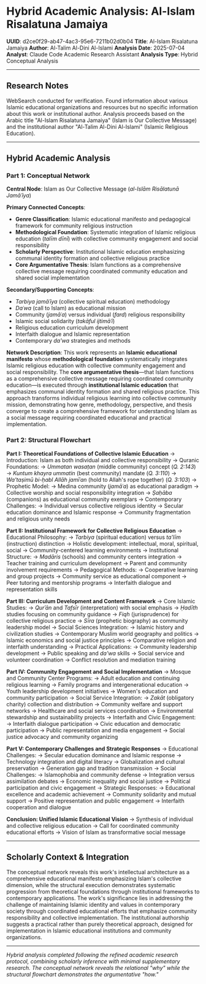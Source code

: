 # Hybrid Academic Analysis: Al-Islam Risalatuna Jamaiya

**UUID**: d2ce0f29-ab47-4ac3-95e6-7211b02d0b04
**Title**: Al-Islam Risalatuna Jamaiya
**Author**: Al-Talim Al-Dini Al-Islami
**Analysis Date**: 2025-07-04
**Analyst**: Claude Code Academic Research Assistant
**Analysis Type**: Hybrid Conceptual Analysis

---

## Research Notes

WebSearch conducted for verification. Found information about various Islamic educational organizations and resources but no specific information about this work or institutional author. Analysis proceeds based on the Arabic title "Al-Islam Risalatuna Jamaiya" (Islam is Our Collective Message) and the institutional author "Al-Talim Al-Dini Al-Islami" (Islamic Religious Education).

---

## Hybrid Academic Analysis

### Part 1: Conceptual Network

**Central Node**: Islam as Our Collective Message (*al-Islām Risālatunā Jamāʿīya*)

**Primary Connected Concepts**:
- **Genre Classification**: Islamic educational manifesto and pedagogical framework for community religious instruction
- **Methodological Foundation**: Systematic integration of Islamic religious education (*talīm dīnī*) with collective community engagement and social responsibility
- **Scholarly Perspective**: Institutional Islamic education emphasizing communal identity formation and collective religious practice
- **Core Argumentative Thesis**: Islam functions as a comprehensive collective message requiring coordinated community education and shared social implementation

**Secondary/Supporting Concepts**:
- *Tarbiya jamāʿīya* (collective spiritual education) methodology
- *Daʿwa* (call to Islam) as educational mission
- Community (*jamāʿa*) versus individual (*fard*) religious responsibility
- Islamic social solidarity (*takāful ijtimāʿī*)
- Religious education curriculum development
- Interfaith dialogue and Islamic representation
- Contemporary *da'wa* strategies and methods

**Network Description**: This work represents an **Islamic educational manifesto** whose **methodological foundation** systematically integrates Islamic religious education with collective community engagement and social responsibility. The **core argumentative thesis**—that Islam functions as a comprehensive collective message requiring coordinated community education—is executed through **institutional Islamic education** that emphasizes communal identity formation and shared religious practice. This approach transforms individual religious learning into collective community mission, demonstrating how genre, methodology, perspective, and thesis converge to create a comprehensive framework for understanding Islam as a social message requiring coordinated educational and practical implementation.

### Part 2: Structural Flowchart

**Part I: Theoretical Foundations of Collective Islamic Education**
-> Introduction: Islam as both individual and collective responsibility
-> Quranic Foundations:
   -> *Ummatan wasaṭan* (middle community) concept (*Q. 2:143*)
   -> *Kuntum khayra ummatin* (best community) mandate (*Q. 3:110*)
   -> *Wa'taṣimū bi-ḥabl Allāh jamīʿan* (hold to Allah's rope together) (*Q. 3:103*)
-> Prophetic Model:
   -> Medina community (*jamāʿa*) as educational paradigm
   -> Collective worship and social responsibility integration
   -> *Ṣaḥāba* (companions) as educational community exemplars
-> Contemporary Challenges:
   -> Individual versus collective religious identity
   -> Secular education dominance and Islamic response
   -> Community fragmentation and religious unity needs

**Part II: Institutional Framework for Collective Religious Education**
-> Educational Philosophy:
   -> *Tarbiya* (spiritual education) versus *ta'līm* (instruction) distinction
   -> Holistic development: intellectual, moral, spiritual, social
   -> Community-centered learning environments
-> Institutional Structure:
   -> *Madāris* (schools) and community centers integration
   -> Teacher training and curriculum development
   -> Parent and community involvement requirements
-> Pedagogical Methods:
   -> Cooperative learning and group projects
   -> Community service as educational component
   -> Peer tutoring and mentorship programs
   -> Interfaith dialogue and representation skills

**Part III: Curriculum Development and Content Framework**
-> Core Islamic Studies:
   -> *Qurʾān* and *Tafsīr* (interpretation) with social emphasis
   -> *Ḥadīth* studies focusing on community guidance
   -> *Fiqh* (jurisprudence) for collective religious practice
   -> *Sīra* (prophetic biography) as community leadership model
-> Social Sciences Integration:
   -> Islamic history and civilization studies
   -> Contemporary Muslim world geography and politics
   -> Islamic economics and social justice principles
   -> Comparative religion and interfaith understanding
-> Practical Applications:
   -> Community leadership development
   -> Public speaking and *da'wa* skills
   -> Social service and volunteer coordination
   -> Conflict resolution and mediation training

**Part IV: Community Engagement and Social Implementation**
-> Mosque and Community Center Programs:
   -> Adult education and continuing religious learning
   -> Family programs and intergenerational education
   -> Youth leadership development initiatives
   -> Women's education and community participation
-> Social Service Integration:
   -> *Zakāt* (obligatory charity) collection and distribution
   -> Community welfare and support networks
   -> Healthcare and social services coordination
   -> Environmental stewardship and sustainability projects
-> Interfaith and Civic Engagement:
   -> Interfaith dialogue participation
   -> Civic education and democratic participation
   -> Public representation and media engagement
   -> Social justice advocacy and community organizing

**Part V: Contemporary Challenges and Strategic Responses**
-> Educational Challenges:
   -> Secular education dominance and Islamic response
   -> Technology integration and digital literacy
   -> Globalization and cultural preservation
   -> Generation gap and tradition transmission
-> Social Challenges:
   -> Islamophobia and community defense
   -> Integration versus assimilation debates
   -> Economic inequality and social justice
   -> Political participation and civic engagement
-> Strategic Responses:
   -> Educational excellence and academic achievement
   -> Community solidarity and mutual support
   -> Positive representation and public engagement
   -> Interfaith cooperation and dialogue

**Conclusion: Unified Islamic Educational Vision**
-> Synthesis of individual and collective religious education
-> Call for coordinated community educational efforts
-> Vision of Islam as transformative social message

---

## Scholarly Context & Integration

The conceptual network reveals this work's intellectual architecture as a comprehensive educational manifesto emphasizing Islam's collective dimension, while the structural execution demonstrates systematic progression from theoretical foundations through institutional frameworks to contemporary applications. The work's significance lies in addressing the challenge of maintaining Islamic identity and values in contemporary society through coordinated educational efforts that emphasize community responsibility and collective implementation. The institutional authorship suggests a practical rather than purely theoretical approach, designed for implementation in Islamic educational institutions and community organizations.

---

*Hybrid analysis completed following the refined academic research protocol, combining scholarly inference with minimal supplementary research. The conceptual network reveals the relational "why" while the structural flowchart demonstrates the argumentative "how."*